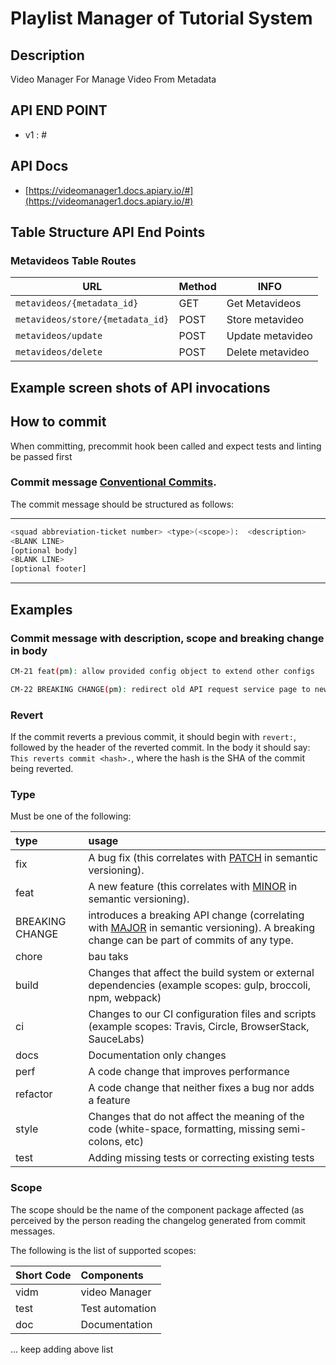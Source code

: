 # Playlist Manager of Tutorial System

## Description

Video Manager For Manage Video From Metadata

## API END POINT

-   v1 : #

## API Docs

- [https://videomanager1.docs.apiary.io/#](https://videomanager1.docs.apiary.io/#)

## Table Structure API End Points

### Metavideos Table Routes

| URL                                       | Method | INFO              |
| ----------------------------------------- | ------ | ----------------- |
| `metavideos/{metadata_id}`                | GET    | Get Metavideos    |
| `metavideos/store/{metadata_id}`          | POST   | Store metavideo   |
| `metavideos/update`                       | POST   | Update metavideo  |
| `metavideos/delete`                       | POST   | Delete metavideo  |

## Example screen shots of API invocations

## How to commit

When committing, precommit hook been called and expect tests and linting be passed first

### Commit message [Conventional Commits](https://conventionalcommits.org/).

The commit message should be structured as follows:

---

```bash
<squad abbreviation-ticket number> <type>(<scope>):  <description>
<BLANK LINE>
[optional body]
<BLANK LINE>
[optional footer]
```

---

## Examples

### Commit message with description, scope and breaking change in body

```bash
CM-21 feat(pm): allow provided config object to extend other configs

CM-22 BREAKING CHANGE(pm): redirect old API request service page to new version
```

### Revert

If the commit reverts a previous commit, it should begin with `revert:`, followed by the header of the reverted commit. In the body it should say: `This reverts commit <hash>.`, where the hash is the SHA of the commit being reverted.

### Type

Must be one of the following:

| type            | usage                                                                                                                                                                 |
| :-------------- | :-------------------------------------------------------------------------------------------------------------------------------------------------------------------- |
| fix             | A bug fix (this correlates with [PATCH](http://semver.org/#summary) in semantic versioning).                                                                          |
| feat            | A new feature (this correlates with [MINOR](http://semver.org/#summary) in semantic versioning).                                                                      |
| BREAKING CHANGE | introduces a breaking API change (correlating with [MAJOR](http://semver.org/#summary) in semantic versioning). A breaking change can be part of commits of any type. |
| chore           | bau taks                                                                                                                                                              |
| build           | Changes that affect the build system or external dependencies (example scopes: gulp, broccoli, npm, webpack)                                                          |
| ci              | Changes to our CI configuration files and scripts (example scopes: Travis, Circle, BrowserStack, SauceLabs)                                                           |
| docs            | Documentation only changes                                                                                                                                            |
| perf            | A code change that improves performance                                                                                                                               |
| refactor        | A code change that neither fixes a bug nor adds a feature                                                                                                             |
| style           | Changes that do not affect the meaning of the code (white-space, formatting, missing semi-colons, etc)                                                                |
| test            | Adding missing tests or correcting existing tests                                                                                                                     |

### Scope

The scope should be the name of the component package affected (as perceived by the person reading the changelog generated from commit messages.

The following is the list of supported scopes:

| Short Code | Components        |
| :--------- | :---------------- |
| vidm       | video Manager |
| test       | Test automation   |
| doc        | Documentation     |

... keep adding above list
